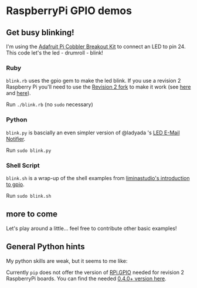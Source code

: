 # RaspberryPi GPIO demos

## Get busy blinking!

I'm using the [Adafruit Pi Cobbler Breakout Kit](http://www.adafruit.com/products/914) to connect an LED to pin 24. This code let's the led - drumroll - blink!

### Ruby

`blink.rb` uses the gpio gem to make the led blink. If you use a revision 2 Raspberry Pi you'll need to use the [Revision 2 fork](https://github.com/5v3n/gpio) to make it work (see [here](https://projects.drogon.net/raspberry-pi/wiringpi/pins/) and [here](http://www.raspberrypi-spy.co.uk/2012/06/simple-guide-to-the-rpi-gpio-header-and-pins/)).

Run `./blink.rb` (no `sudo` necessary)

### Python

`blink.py` is bascially an even simpler version of @ladyada 's [LED E-Mail Notifier](https://gist.github.com/3062225). 

Run `sudo blink.py`

### Shell Script

`blink.sh` is a wrap-up of the shell examples from [liminastudio's introduction to gpio](http://log.liminastudio.com/writing/tutorials/tutorial-how-to-use-your-raspberry-pi-like-an-arduino).

Run `sudo blink.sh`

## more to come

Let's play around a little... feel free to contribute other basic examples!

## General Python hints

My python skills are weak, but it seems to me like:

Currently `pip` does not offer the version of [RPi.GPIO](http://pypi.python.org/pypi/RPi.GPIO) needed for revision 2 RaspberryPi boards. You can find the needed [0.4.0+ version here](http://pypi.python.org/pypi/RPi.GPIO#downloads).
